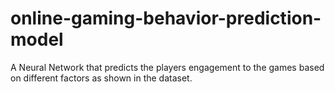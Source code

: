 # online-gaming-behavior-prediction-model
A Neural Network that predicts the players engagement to the games based on different factors as shown in the dataset.
